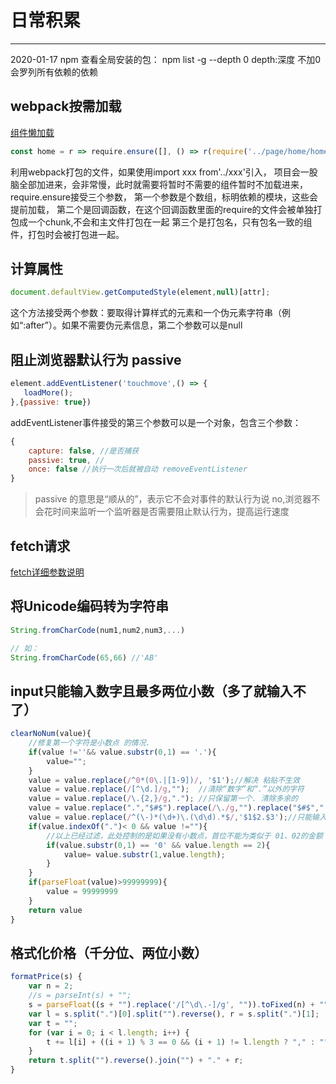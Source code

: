 # 日常积累

***

2020-01-17
npm 查看全局安装的包： npm list -g --depth 0
depth:深度 不加0会罗列所有依赖的依赖

## webpack按需加载

[组件懒加载](http://blog.csdn.net/qq_27626333/article/details/76228578 "组件懒加载")

```javascript
const home = r => require.ensure([], () => r(require('../page/home/home')), 'home')
```

利用webpack打包的文件，如果使用import xxx from'../xxx'引入，
项目会一股脑全部加进来，会非常慢，此时就需要将暂时不需要的组件暂时不加载进来，
require.ensure接受三个参数，
第一个参数是个数组，标明依赖的模块，这些会提前加载，
第二个是回调函数，在这个回调函数里面的require的文件会被单独打包成一个chunk,不会和主文件打包在一起
第三个是打包名，只有包名一致的组件，打包时会被打包进一起。

## 计算属性

```javascript
document.defaultView.getComputedStyle(element,null)[attr]; 
```

这个方法接受两个参数：要取得计算样式的元素和一个伪元素字符串（例如“:after”）。如果不需要伪元素信息，第二个参数可以是null

## 阻止浏览器默认行为 passive

```javascript
element.addEventListener('touchmove',() => {
   loadMore();
},{passive: true})
```

addEventListener事件接受的第三个参数可以是一个对象，包含三个参数：

```javascript
{
    capture: false, //是否捕获
    passive: true, //
    once: false //执行一次后就被自动 removeEventListener 
}
```

> passive 的意思是“顺从的”，表示它不会对事件的默认行为说 no,浏览器不会花时间来监听一个监听器是否需要阻止默认行为，提高运行速度

## fetch请求

[fetch详细参数说明](https://segmentfault.com/a/1190000007019545 "fetch详细参数说明")

## 将Unicode编码转为字符串

```javascript
String.fromCharCode(num1,num2,num3,...)

// 如：
String.fromCharCode(65,66) //'AB'
```

## input只能输入数字且最多两位小数（多了就输入不了）

```javascript
clearNoNum(value){  
    //修复第一个字符是小数点 的情况.  
    if(value !=''&& value.substr(0,1) == '.'){  
        value="";  
    }  
    value = value.replace(/^0*(0\.|[1-9])/, '$1');//解决 粘贴不生效  
    value = value.replace(/[^\d.]/g,"");  //清除“数字”和“.”以外的字符  
    value = value.replace(/\.{2,}/g,"."); //只保留第一个. 清除多余的       
    value = value.replace(".","$#$").replace(/\./g,"").replace("$#$",".");      
    value = value.replace(/^(\-)*(\d+)\.(\d\d).*$/,'$1$2.$3');//只能输入两个小数       
    if(value.indexOf(".")< 0 && value !=""){
        //以上已经过滤，此处控制的是如果没有小数点，首位不能为类似于 01、02的金额  
        if(value.substr(0,1) == '0' && value.length == 2){  
            value= value.substr(1,value.length);      
        }  
    }   
    if(parseFloat(value)>99999999){
        value = 99999999
    }
    return value
}
```

## 格式化价格（千分位、两位小数）

```javascript
formatPrice(s) {
    var n = 2;
    //s = parseInt(s) + "";
    s = parseFloat((s + "").replace('/[^\d\.-]/g', "")).toFixed(n) + "";
    var l = s.split(".")[0].split("").reverse(), r = s.split(".")[1];
    var t = "";
    for (var i = 0; i < l.length; i++) {
        t += l[i] + ((i + 1) % 3 == 0 && (i + 1) != l.length ? "," : "");
    }
    return t.split("").reverse().join("") + "." + r;
}
```
